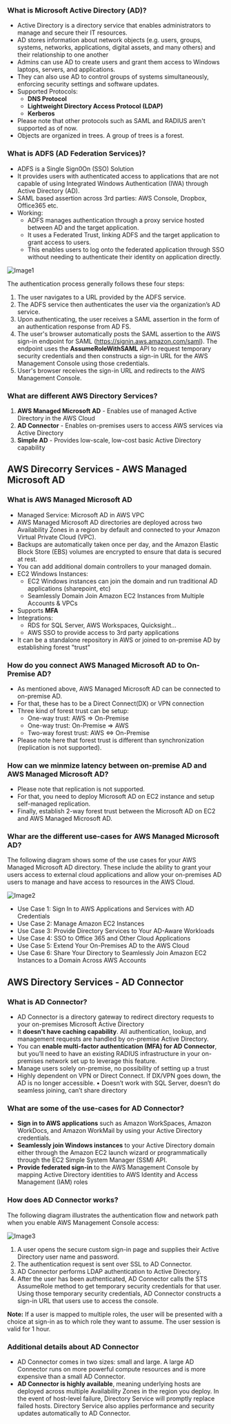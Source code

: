 ### What is Microsoft Active Directory (AD)?
* Active Directory is a directory service that enables administrators to manage and secure their IT resources.
* AD stores information about network objects (e.g. users, groups, systems, networks, applications, digital assets, and many others) and their relationship to one another
* Admins can use AD to create users and grant them access to Windows laptops, servers, and applications.
* They can also use AD to control groups of systems simultaneously, enforcing security settings and software updates.
* Supported Protocols:
  * **DNS Protocol**
  * **Lightweight Directory Access Protocol (LDAP)**
  * **Kerberos**
* Please note that other protocols such as SAML and RADIUS aren't supported as of now.
* Objects are organized in trees. A group of trees is a forest.

### What is ADFS (AD Federation Services)?
* ADFS is a Single Sign0On (SSO) Solution
* It provides users with authenticated access to applications that are not capable of using Integrated Windows Authentication (IWA) through Active Directory (AD).
* SAML based assertion across 3rd parties: AWS Console, Dropbox, Office365 etc.
* Working:
  * ADFS manages authentication through a proxy service hosted between AD and the target application.
  * It uses a Federated Trust, linking ADFS and the target application to grant access to users.
  * This enables users to log onto the federated application through SSO without needing to authenticate their identity on application directly.

![Image1](https://github.com/promisinganuj/cloud/blob/master/AWS/Misc/ad-federation-service.jpg)

The authentication process generally follows these four steps:
1. The user navigates to a URL provided by the ADFS service.
2. The ADFS service then authenticates the user via the organization’s AD service.
3. Upon authenticating, the user receives a SAML assertion in the form of an authentication response from AD FS.
4. The user's browser automatically posts the SAML assertion to the AWS sign-in endpoint for SAML (https://signin.aws.amazon.com/saml). The endpoint uses the **AssumeRoleWithSAML** API to request temporary security credentials and then constructs a sign-in URL for the AWS Management Console using those credentials.
5. User's browser receives the sign-in URL and redirects to the AWS Management Console.

### What are different AWS Directory Services?
1. **AWS Managed Microsoft AD** - Enables use of managed Active Directory in the AWS Cloud
2. **AD Connector** - Enables on-premises users to access AWS services via Active Directory
3. **Simple AD** - Provides low-scale, low-cost basic Active Directory capability

## AWS Direcorry Services - AWS Managed Microsoft AD

### What is AWS Managed Microsoft AD
* Managed Service: Microsoft AD in AWS VPC
* AWS Managed Microsoft AD directories are deployed across two Availability Zones in a region by default and connected to your Amazon Virtual Private Cloud (VPC).
* Backups are automatically taken once per day, and the Amazon Elastic Block Store (EBS) volumes are encrypted to ensure that data is secured at rest.
* You can add additional domain controllers to your managed domain.
* EC2 Windows Instances:
  * EC2 Windows instances can join the domain and run traditional AD applications (sharepoint, etc)
  * Seamlessly Domain Join Amazon EC2 Instances from Multiple Accounts & VPCs
* Supports **MFA**
* Integrations:
  * RDS for SQL Server, AWS Workspaces, Quicksight…
  * AWS SSO to provide access to 3rd party applications
* It can be a standalone repository in AWS or joined to on-premise AD by establishing forest "trust"

### How do you connect AWS Managed Microsoft AD to On-Premise AD?
* As mentioned above, AWS Managed Microsoft AD can be connected to on-premise AD.
* For that, these has to be a Direct Connect(DX) or VPN connection
* Three kind of forest trust can be setup:
  * One-way trust: AWS => On-Premise
  * One-way trust: On-Premise => AWS
  * Two-way forest trust: AWS <=> On-Premise
* Please note here that forest trust is different than synchronization (replication is not supported).

### How can we minmize latency between on-premise AD and AWS Managed Microsoft AD?
* Please note that replication is not supported.
* For that, you need to deploy Microsoft AD on EC2 instance and setup self-managed replication.
* Finally, establish 2-way forest trust between the Microsoft AD on EC2 and AWS Managed Microsoft AD.

### Whar are the different use-cases for AWS Managed Microsoft AD?
The following diagram shows some of the use cases for your AWS Managed Microsoft AD directory. These include the ability to grant your users access to external cloud applications and allow your on-premises AD users to manage and have access to resources in the AWS Cloud.

![Image2](https://github.com/promisinganuj/cloud/blob/master/AWS/Misc/ms_ad_use_cases.png)

* Use Case 1: Sign In to AWS Applications and Services with AD Credentials
* Use Case 2: Manage Amazon EC2 Instances
* Use Case 3: Provide Directory Services to Your AD-Aware Workloads 
* Use Case 4: SSO to Office 365 and Other Cloud Applications
* Use Case 5: Extend Your On-Premises AD to the AWS Cloud
* Use Case 6: Share Your Directory to Seamlessly Join Amazon EC2 Instances to a Domain Across AWS Accounts

## AWS Directory Services - AD Connector

### What is AD Connector?
* AD Connector is a directory gateway to redirect directory requests to your on-premises Microsoft Active Directory
* It **doesn't have caching capability**. All authentication, lookup, and management requests are handled by on-premise Active Directory.
* You can **enable multi-factor authentication (MFA) for AD Connector**, but you’ll need to have an existing RADIUS infrastructure in your on-premises network set up to leverage this feature.
* Manage users solely on-premise, no possibility of setting up a trust
* Highly dependent on VPN or Direct Connect. If DX/VPN goes down, the AD is no longer accessible.
• Doesn’t work with SQL Server, doesn’t do seamless joining, can’t share directory

### What are some of the use-cases for AD Connector?
* **Sign in to AWS applications** such as Amazon WorkSpaces, Amazon WorkDocs, and Amazon WorkMail by using your Active Directory credentials.
* **Seamlessly join Windows instances** to your Active Directory domain either through the Amazon EC2 launch wizard or programmatically through the EC2 Simple System Manager (SSM) API.
* **Provide federated sign-in** to the AWS Management Console by mapping Active Directory identities to AWS Identity and Access Management (IAM) roles

### How does AD Connector works?
The following diagram illustrates the authentication flow and network path when you enable AWS Management Console access:

![Image3](https://github.com/promisinganuj/cloud/blob/master/AWS/Misc/ad-connector.png)

1. A user opens the secure custom sign-in page and supplies their Active Directory user name and password.
2. The authentication request is sent over SSL to AD Connector.
3. AD Connector performs LDAP authentication to Active Directory.
4. After the user has been authenticated, AD Connector calls the STS AssumeRole method to get temporary security credentials for that user. Using those temporary security credentials, AD Connector constructs a sign-in URL that users use to access the console.

**Note:** If a user is mapped to multiple roles, the user will be presented with a choice at sign-in as to which role they want to assume. The user session is valid for 1 hour.

### Additional details about AD Connector
* AD Connector comes in two sizes: small and large. A large AD Connector runs on more powerful compute resources and is more expensive than a small AD Connector.
* **AD Connector is highly available**, meaning underlying hosts are deployed across multiple Availability Zones in the region you deploy. In the event of host-level failure, Directory Service will promptly replace failed hosts. Directory Service also applies performance and security updates automatically to AD Connector.

